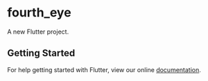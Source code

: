 # fourth_eye

A new Flutter project.

## Getting Started

For help getting started with Flutter, view our online
[documentation](https://flutter.io/).
